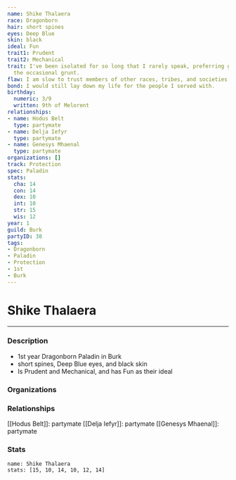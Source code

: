 ```yaml
---
name: Shike Thalaera
race: Dragonborn
hair: short spines
eyes: Deep Blue
skin: black
ideal: Fun
trait1: Prudent
trait2: Mechanical
trait: I've been isolated for so long that I rarely speak, preferring gestures and
  the occasional grunt.
flaw: I am slow to trust members of other races, tribes, and societies.
bond: I would still lay down my life for the people I served with.
birthday:
  numeric: 3/9
  written: 9th of Melorent
relationships:
- name: Hodus Belt
  type: partymate
- name: Delja Iefyr
  type: partymate
- name: Genesys Mhaenal
  type: partymate
organizations: []
track: Protection
spec: Paladin
stats:
  cha: 14
  con: 14
  dex: 10
  int: 10
  str: 15
  wis: 12
year: 1
guild: Burk
partyID: 38
tags:
- Dragonborn
- Paladin
- Protection
- 1st
- Burk
---
```

# Shike Thalaera
---
### Description
- 1st year Dragonborn Paladin in Burk
- short spines, Deep Blue eyes, and black skin
- Is Prudent and Mechanical, and has Fun as their ideal

### Organizations
### Relationships
[[Hodus Belt]]: partymate
[[Delja Iefyr]]: partymate
[[Genesys Mhaenal]]: partymate
### Stats
```statblock
name: Shike Thalaera
stats: [15, 10, 14, 10, 12, 14]
```